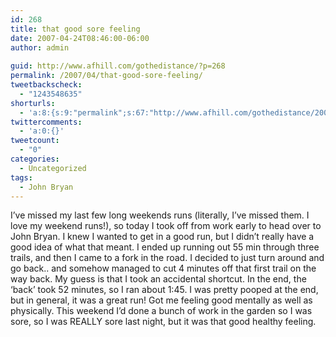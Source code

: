 ```yaml
---
id: 268
title: that good sore feeling
date: 2007-04-24T08:46:00-06:00
author: admin
  
guid: http://www.afhill.com/gothedistance/?p=268
permalink: /2007/04/that-good-sore-feeling/
tweetbackscheck:
  - "1243548635"
shorturls:
  - 'a:8:{s:9:"permalink";s:67:"http://www.afhill.com/gothedistance/2007/04/that-good-sore-feeling/";s:7:"tinyurl";s:25:"http://tinyurl.com/bp87gy";s:4:"isgd";s:17:"http://is.gd/ig7B";s:5:"bitly";s:18:"http://bit.ly/JNOl";s:4:"trim";s:17:"http://tr.im/eedd";s:5:"snipr";s:22:"http://snipr.com/b8ic9";s:5:"snurl";s:22:"http://snurl.com/b8ic9";s:7:"snipurl";s:24:"http://snipurl.com/b8ic9";}'
twittercomments:
  - 'a:0:{}'
tweetcount:
  - "0"
categories:
  - Uncategorized
tags:
  - John Bryan
---
```

I&#8217;ve missed my last few long weekends runs (literally, I&#8217;ve missed them. I love my weekend runs!), so today I took off from work early to head over to John Bryan. I knew I wanted to get in a good run, but I didn&#8217;t really have a good idea of what that meant. I ended up running out 55 min through three trails, and then I came to a fork in the road. I decided to just turn around and go back.. and somehow managed to cut 4 minutes off that first trail on the way back. My guess is that I took an accidental shortcut. In the end, the &#8216;back&#8217; took 52 minutes, so I ran about 1:45. I was pretty pooped at the end, but in general, it was a great run! Got me feeling good mentally as well as physically. This weekend I&#8217;d done a bunch of work in the garden so I was sore, so I was REALLY sore last night, but it was that good healthy feeling.